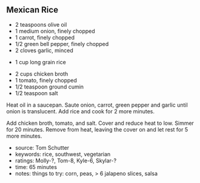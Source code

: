 Mexican Rice
------------

- 2 teaspoons olive oil
- 1 medium onion, finely chopped
- 1 carrot, finely chopped
- 1/2 green bell pepper, finely chopped
- 2 cloves garlic, minced
<!-- -->
- 1 cup long grain rice
<!-- -->
- 2 cups chicken broth
- 1 tomato, finely chopped
- 1/2 teaspoon ground cumin
- 1/2 teaspoon salt

Heat oil in a saucepan.  Saute onion, carrot, green pepper and garlic
until onion is translucent.  Add rice and cook for 2 more minutes.

Add chicken broth, tomato, and salt.  Cover and reduce heat to low.
Simmer for 20 minutes.  Remove from heat, leaving the cover on and
let rest for 5 more minutes.

- source: Tom Schutter
- keywords: rice, southwest, vegetarian
- ratings: Molly-?, Tom-8, Kyle-6, Skylar-?
- time: 65 minutes
- notes: things to try: corn, peas, > 6 jalapeno slices, salsa
